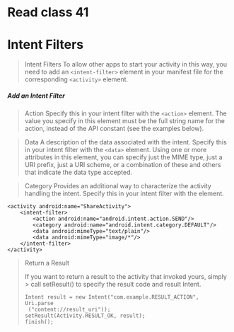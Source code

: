# Read class 41 
# Intent Filters

> Intent Filters 
 To allow other apps to start your activity in this way, you need to add  an ```<intent-filter>``` element in your manifest file for the corresponding ```<activity>``` element.


##### Add an Intent Filter
> Action
 Specify this in your intent filter with the ```<action>``` element. The value you specify in this element must be the full string name for the action, instead of the API constant (see the examples below).

> Data
 A description of the data associated with the intent.
 Specify this in your intent filter with the ```<data>``` element. Using one or more attributes in this element, you can specify just the MIME type, just a URI prefix, just a URI scheme, or a combination of these and others that indicate the data type accepted.


> Category
 Provides an additional way to characterize the activity handling the intent. Specify this in your intent filter with the <category> element.


```
<activity android:name="ShareActivity">
    <intent-filter>
        <action android:name="android.intent.action.SEND"/>
        <category android:name="android.intent.category.DEFAULT"/>
        <data android:mimeType="text/plain"/>
        <data android:mimeType="image/*"/>
    </intent-filter>
</activity>
```


> Return a Result
> 
> If you want to return a result to the activity that invoked yours, simply > call setResult() to specify the result code and result Intent.
>  ```
>  Intent result = new Intent("com.example.RESULT_ACTION", Uri.parse 
>   ("content://result_uri"));
> setResult(Activity.RESULT_OK, result);
> finish();
>  ```